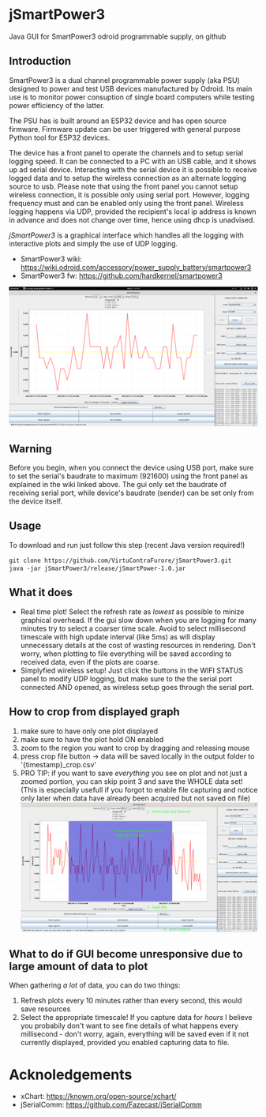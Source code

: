 # jSmartPower3
Java GUI for SmartPower3 odroid programmable supply, on github

## Introduction

SmartPower3 is a dual channel programmable power supply (aka PSU) designed to power and test USB devices manufactured by Odroid. Its main use is to monitor power consuption of single board computers while testing power efficiency of the latter.

The PSU has is built around an ESP32 device and has open source firmware. Firmware update can be user triggered with general purpose Python tool for ESP32 devices.

The device has a front panel to operate the channels and to setup serial logging speed. It can be connected to a PC with an USB cable, and it shows up ad serial device. Interacting with the serial device it is possible to receive logged data and to setup the wireless connection as an alternate logging source to usb. Please note that using the front panel you cannot setup wireless connection, it is possible only using serial port. However, logging frequency must and can be enabled only using the front panel. Wireless logging happens via UDP, provided the recipient's local ip address is known in advance and does not change over time, hence using dhcp is unadvised.

*jSmartPower3* is a graphical interface which handles all the logging with interactive plots and simply the use of UDP logging.

* SmartPower3 wiki: https://wiki.odroid.com/accessory/power_supply_battery/smartpower3
* SmartPower3 fw: https://github.com/hardkernel/smartpower3

![Alt text](images/demo-1.png?raw=true)

## Warning

Before you begin, when you connect the device using USB port, make sure to set the serial's baudrate to maximum (921600) using the front panel as explained in the wiki linked above. The gui only set the baudrate of receiving serial port, while device's baudrate (sender) can be set only from the device itself.

## Usage
To download and run just follow this step (recent Java version required!)
```
git clone https://github.com/VirtuContraFurore/jSmartPower3.git
java -jar jSmartPower3/release/jSmartPower-1.0.jar
```
## What it does
* Real time plot! Select the refresh rate as *lowest* as possible to minize graphical overhead. If the gui slow down when you are logging for many minutes try to select a coarser time scale. Avoid to select millisecond timescale with high update interval (like 5ms) as will display unnecessary details at the cost of wasting resources in rendering. Don't worry, when plotting to file everything will be saved according to received data, even if the plots are coarse.
* Simplyfied wireless setup! Just click the buttons in the WIFI STATUS panel to modify UDP logging, but make sure to the the serial port connected AND opened, as wireless setup goes through the serial port.

## How to crop  from displayed graph
1. make sure to have only one plot displayed
2. make sure to have the plot hold ON enabled
3. zoom to the region you want to crop by dragging and releasing mouse
4. press crop file button -> data will be saved locally in the output folder to '{timestamp}_crop.csv'
5. PRO TIP: if you want to save *everything* you see on plot and not just a zoomed portion, you can skip point 3 and save the WHOLE data set! (This is especially usefull if you forgot to enable file capturing and notice only later when data have already been acquired but not saved on file)
![Alt text](images/crop.png?raw=true)

## What to do if GUI become unresponsive due to large amount of data to plot
When gathering *a lot* of data, you can do two things:
1. Refresh plots every 10 minutes rather than every second, this would save resources
2. Select the appropriate timescale! If you capture data for *hours* I believe you probabily don't want to see fine details of what happens every millisecond - don't worry, again, everything will be saved even if it not currently displayed, provided you enabled capturing data to file.

# Acknoledgements
 * xChart: https://knowm.org/open-source/xchart/
 * jSerialComm: https://github.com/Fazecast/jSerialComm

